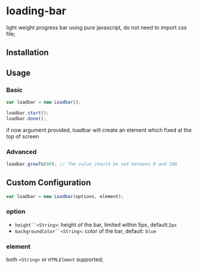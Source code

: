 # loading-bar
light weight progress bar using pure javascript, do not need to import css file;

## Installation

## Usage

### Basic

```javascript
var loadbar = new Loadbar();

loadbar.start();
loadbar.done();
```

if now argument provided, loadbar will create an element which fixed at the top of screen

### Advanced

```javascript
loadbar.growTo(80); // The value should be set between 0 and 100
```

## Custom Configuration

```javascript
var loadbar = new Loadbar(options, element);
```

### option

- `height``<String>`: height of the bar, limited within 5px, default:`2px`
- `backgroundColor``<String>`: color of the bar, default: `blue`

### element

both `<String>` or `HTMLElment` supported;
